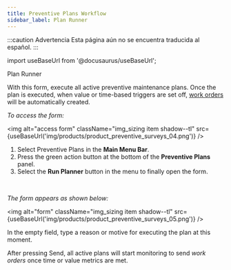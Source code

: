 ```yaml
---
title: Preventive Plans Workflow
sidebar_label: Plan Runner
---
```


:::caution Advertencia
Esta página aún no se encuentra traducida al español.
:::

import useBaseUrl from '@docusaurus/useBaseUrl'; 

<span className="hero__title">Plan Runner</span>

With this form, execute all active preventive maintenance plans. Once the plan is executed, when value or time-based triggers are set off, [work orders](/docs/products/workflows/work_orders/related-product/pm/overview_intro) will be automatically created.

<div className="alert alert--primary">

_To access the form:_

<img alt="access form" className="img_sizing item shadow--tl" src={useBaseUrl('img/products/product_preventive_surveys_04.png')} />
<br/>

<div className="margin-left--lg">

1. Select <span className="badge badge--primary">Preventive Plans</span> in the **Main Menu Bar**.
2. Press the green action button at the bottom of the **Preventive Plans** panel.
3. Select the **Run Planner** button in the menu to finally open the form.

</div>
</div>
<br/>

<div className="alert alert--primary">

_The form appears as shown below:_

<img alt="form" className="img_sizing item shadow--tl" src={useBaseUrl('img/products/product_preventive_surveys_05.png')} />
<br/>

<div className="margin-left--lg">

In the empty field, type a reason or motive for executing the plan at this moment. 

After pressing <span className="badge badge--info">Send</span>, all active plans will start monitoring to send _work orders_ once time or value metrics are met.

</div>
</div>
<br/>




